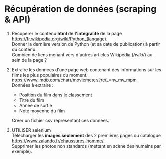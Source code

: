 # Récupération de données (scraping & API)

1. Récuperer le contenu **html** de **l'intégralité** de la page https://fr.wikipedia.org/wiki/Python_(langage). \
Donner la dernière version de Python (et sa date de publication) à partir du contenu. \
Combien de liens menant vers d'autres articles Wikipédia (*/wiki/*) au sein de la page ?


2. Extraire les données d'une page web contenant des informations sur les films les plus populaires du moment. \
      https://www.imdb.com/chart/moviemeter/?ref_=nv_mv_mpm \
      Données à extraire :
      - Position du film dans le classement
      - Titre du film
      - Année de sortie
      - Note moyenne du film

   Créer un fichier csv representant ces données.


3. UTILISER selenium \
   Télécharger les **images seulement** des 2 premières pages du catalogue https://www.zalando.fr/chaussures-homme/. \
   Supprimer les photos non standards (mettant en scène des humains par exemple).
